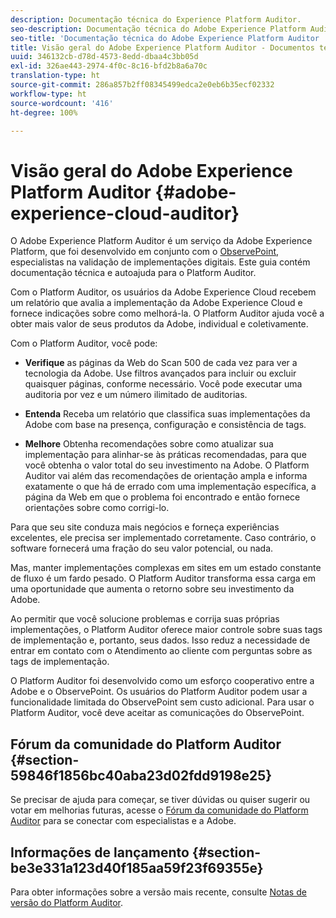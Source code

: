 ```yaml
---
description: Documentação técnica do Experience Platform Auditor.
seo-description: Documentação técnica do Adobe Experience Platform Auditor.
seo-title: 'Documentação técnica do Adobe Experience Platform Auditor '
title: Visão geral do Adobe Experience Platform Auditor - Documentos técnicos
uuid: 346132cb-d78d-4573-8edd-dbaa4c3bb05d
exl-id: 326ae443-2974-4f0c-8c16-bfd2b8a6a70c
translation-type: ht
source-git-commit: 286a857b2ff08345499edca2e0eb6b35ecf02332
workflow-type: ht
source-wordcount: '416'
ht-degree: 100%

---
```


# Visão geral do Adobe Experience Platform Auditor {#adobe-experience-cloud-auditor}

O Adobe Experience Platform Auditor é um serviço da Adobe Experience Platform, que foi desenvolvido em conjunto com o [ObservePoint](https://www.observepoint.com/), especialistas na validação de implementações digitais. Este guia contém documentação técnica e autoajuda para o Platform Auditor.

Com o Platform Auditor, os usuários da Adobe Experience Cloud recebem um relatório que avalia a implementação da Adobe Experience Cloud e fornece indicações sobre como melhorá-la. O Platform Auditor ajuda você a obter mais valor de seus produtos da Adobe, individual e coletivamente.

Com o Platform Auditor, você pode:

* **Verifique** as páginas da Web do Scan 500 de cada vez para ver a tecnologia da Adobe. Use filtros avançados para incluir ou excluir quaisquer páginas, conforme necessário. Você pode executar uma auditoria por vez e um número ilimitado de auditorias.

* **Entenda** Receba um relatório que classifica suas implementações da Adobe com base na presença, configuração e consistência de tags.

* **Melhore** Obtenha recomendações sobre como atualizar sua implementação para alinhar-se às práticas recomendadas, para que você obtenha o valor total do seu investimento na Adobe. O Platform Auditor vai além das recomendações de orientação ampla e informa exatamente o que há de errado com uma implementação específica, a página da Web em que o problema foi encontrado e então fornece orientações sobre como corrigi-lo.

Para que seu site conduza mais negócios e forneça experiências excelentes, ele precisa ser implementado corretamente. Caso contrário, o software fornecerá uma fração do seu valor potencial, ou nada.

Mas, manter implementações complexas em sites em um estado constante de fluxo é um fardo pesado. O Platform Auditor transforma essa carga em uma oportunidade que aumenta o retorno sobre seu investimento da Adobe.

Ao permitir que você solucione problemas e corrija suas próprias implementações, o Platform Auditor oferece maior controle sobre suas tags de implementação e, portanto, seus dados. Isso reduz a necessidade de entrar em contato com o Atendimento ao cliente com perguntas sobre as tags de implementação.

O Platform Auditor foi desenvolvido como um esforço cooperativo entre a Adobe e o ObservePoint. Os usuários do Platform Auditor podem usar a funcionalidade limitada do ObservePoint sem custo adicional. Para usar o Platform Auditor, você deve aceitar as comunicações do ObservePoint.

## Fórum da comunidade do Platform Auditor {#section-59846f1856bc40aba23d02fdd9198e25}

Se precisar de ajuda para começar, se tiver dúvidas ou quiser sugerir ou votar em melhorias futuras, acesse o [Fórum da comunidade do Platform Auditor](https://forums.adobe.com/community/experience-cloud/platform/core-services/activation-service/auditor) para se conectar com especialistas e a Adobe.

## Informações de lançamento {#section-be3e331a123d40f185aa59f23f69355e}

Para obter informações sobre a versão mais recente, consulte [Notas de versão do Platform Auditor](release-notes.md).
